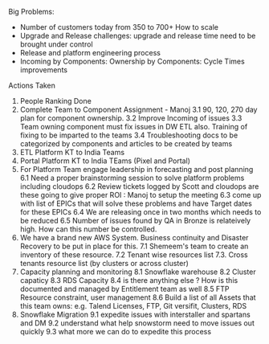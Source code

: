 Big Problems:
- Number of customers today from 350 to 700+ How to scale 
- Upgrade and Release challenges: upgrade and release time need to be brought under control 
- Release and platform engineering process 
- Incoming by Components: Ownership by Components: Cycle Times improvements 

Actions Taken 
1. People Ranking Done 
2. Complete Team to Component Assignment - Manoj 
   3.1 90, 120, 270 day plan for component ownership. 
   3.2 Improve Incoming of issues 
   3.3 Team owning component must fix issues in DW ETL also. Training of fixing to be imparted to the teams
   3.4 Troubleshooting docs to be categorized by components and articles to be created by teams
4. ETL Platform KT to India Teams
5. Portal Platform KT to India TEams (Pixel and Portal)
6. For Platform Team engage leadership in forecasting and post planning 
   6.1 Need a proper brainstorming session to solve platform problems including cloudops 
   6.2 Review tickets logged by Scott and cloudops are these going to give proper ROI : Manoj to setup the meeting 
   6.3 come up with list of EPICs that will solve these problems and have Target dates for these EPICs 
   6.4 We are releasing once in two months which needs to be reduced 
   6.5 Number of issues found by QA in Bronze is relateively high. How can this number be controlled. 
7. We have a brand new AWS System. Business continuity and Disaster Recovery to be put in place for this. 
   7.1 Shemeem's team to create an inventory of these resource. 
   7.2 Tenant wise resources list 
   7.3. Cross tenants resource list (by clusters or across cluster)
8. Capacity planning and monitoring 
   8.1 Snowflake warehouse
   8.2 Cluster capaticy 
   8.3 RDS Capacity 
   8.4 is there anything else ? How is this documented and managed by Entitlement team as well 
   8.5 FTP Resource constraint, user management 
   8.6 Build a list of all Assets that this team owns: e.g. Talend Licenses, FTP, Git versifit, Clusters, RDS
9. Snowflake Migration 
   9.1 expedite issues with interstaller and spartans and DM 
   9.2 understand what help snowstorm need to move issues out quickly 
   9.3 what more we can do to expedite this process 

